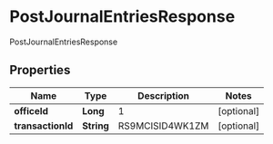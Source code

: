 

# PostJournalEntriesResponse

PostJournalEntriesResponse
## Properties

Name | Type | Description | Notes
------------ | ------------- | ------------- | -------------
**officeId** | **Long** | 1 |  [optional]
**transactionId** | **String** | RS9MCISID4WK1ZM |  [optional]



